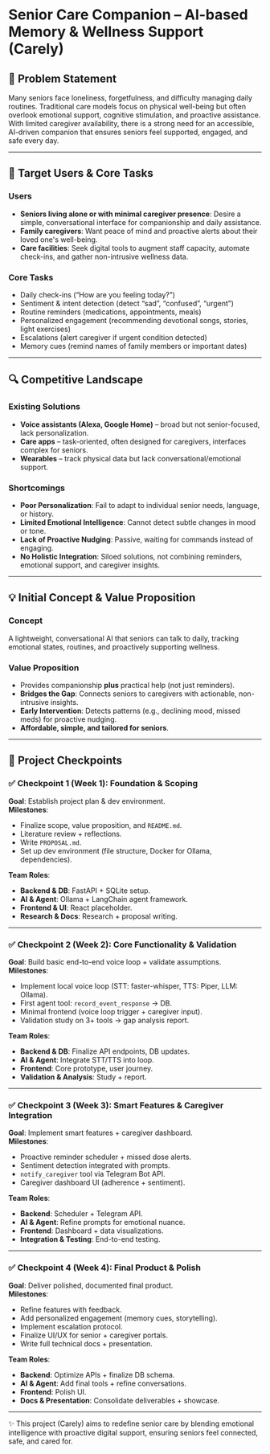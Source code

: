# Senior Care Companion – AI-based Memory & Wellness Support (Carely)

## 📝 Problem Statement
Many seniors face loneliness, forgetfulness, and difficulty managing daily routines. Traditional care models focus on physical well-being but often overlook emotional support, cognitive stimulation, and proactive assistance. With limited caregiver availability, there is a strong need for an accessible, AI-driven companion that ensures seniors feel supported, engaged, and safe every day.

---

## 🎯 Target Users & Core Tasks

### Users
- **Seniors living alone or with minimal caregiver presence**: Desire a simple, conversational interface for companionship and daily assistance.  
- **Family caregivers**: Want peace of mind and proactive alerts about their loved one's well-being.  
- **Care facilities**: Seek digital tools to augment staff capacity, automate check-ins, and gather non-intrusive wellness data.  

### Core Tasks
- Daily check-ins (“How are you feeling today?”)  
- Sentiment & intent detection (detect “sad”, “confused”, “urgent”)  
- Routine reminders (medications, appointments, meals)  
- Personalized engagement (recommending devotional songs, stories, light exercises)  
- Escalations (alert caregiver if urgent condition detected)  
- Memory cues (remind names of family members or important dates)  

---

## 🔍 Competitive Landscape

### Existing Solutions
- **Voice assistants (Alexa, Google Home)** – broad but not senior-focused, lack personalization.  
- **Care apps** – task-oriented, often designed for caregivers, interfaces complex for seniors.  
- **Wearables** – track physical data but lack conversational/emotional support.  

### Shortcomings
- **Poor Personalization**: Fail to adapt to individual senior needs, language, or history.  
- **Limited Emotional Intelligence**: Cannot detect subtle changes in mood or tone.  
- **Lack of Proactive Nudging**: Passive, waiting for commands instead of engaging.  
- **No Holistic Integration**: Siloed solutions, not combining reminders, emotional support, and caregiver insights.  

---

## 💡 Initial Concept & Value Proposition

### Concept
A lightweight, conversational AI that seniors can talk to daily, tracking emotional states, routines, and proactively supporting wellness.  

### Value Proposition
- Provides companionship **plus** practical help (not just reminders).  
- **Bridges the Gap**: Connects seniors to caregivers with actionable, non-intrusive insights.  
- **Early Intervention**: Detects patterns (e.g., declining mood, missed meds) for proactive nudging.  
- **Affordable, simple, and tailored for seniors**.  

---

## 📆 Project Checkpoints

### ✅ Checkpoint 1 (Week 1): Foundation & Scoping
**Goal**: Establish project plan & dev environment.  
**Milestones**:
- Finalize scope, value proposition, and `README.md`.  
- Literature review + reflections.  
- Write `PROPOSAL.md`.  
- Set up dev environment (file structure, Docker for Ollama, dependencies).  

**Team Roles**:
- **Backend & DB**: FastAPI + SQLite setup.  
- **AI & Agent**: Ollama + LangChain agent framework.  
- **Frontend & UI**: React placeholder.  
- **Research & Docs**: Research + proposal writing.  

---

### ✅ Checkpoint 2 (Week 2): Core Functionality & Validation
**Goal**: Build basic end-to-end voice loop + validate assumptions.  
**Milestones**:
- Implement local voice loop (STT: faster-whisper, TTS: Piper, LLM: Ollama).  
- First agent tool: `record_event_response` → DB.  
- Minimal frontend (voice loop trigger + caregiver input).  
- Validation study on 3+ tools → gap analysis report.  

**Team Roles**:
- **Backend & DB**: Finalize API endpoints, DB updates.  
- **AI & Agent**: Integrate STT/TTS into loop.  
- **Frontend**: Core prototype, user journey.  
- **Validation & Analysis**: Study + report.  

---

### ✅ Checkpoint 3 (Week 3): Smart Features & Caregiver Integration
**Goal**: Implement smart features + caregiver dashboard.  
**Milestones**:
- Proactive reminder scheduler + missed dose alerts.  
- Sentiment detection integrated with prompts.  
- `notify_caregiver` tool via Telegram Bot API.  
- Caregiver dashboard UI (adherence + sentiment).  

**Team Roles**:
- **Backend**: Scheduler + Telegram API.  
- **AI & Agent**: Refine prompts for emotional nuance.  
- **Frontend**: Dashboard + data visualizations.  
- **Integration & Testing**: End-to-end testing.  

---

### ✅ Checkpoint 4 (Week 4): Final Product & Polish
**Goal**: Deliver polished, documented final product.  
**Milestones**:
- Refine features with feedback.  
- Add personalized engagement (memory cues, storytelling).  
- Implement escalation protocol.  
- Finalize UI/UX for senior + caregiver portals.  
- Write full technical docs + presentation.  

**Team Roles**:
- **Backend**: Optimize APIs + finalize DB schema.  
- **AI & Agent**: Add final tools + refine conversations.  
- **Frontend**: Polish UI.  
- **Docs & Presentation**: Consolidate deliverables + showcase.  

---

✨ This project (Carely) aims to redefine senior care by blending emotional intelligence with proactive digital support, ensuring seniors feel connected, safe, and cared for.
